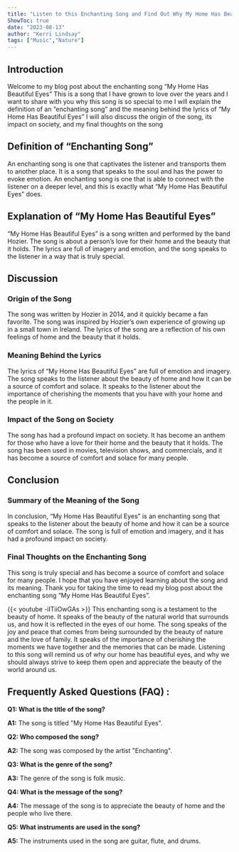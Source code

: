 ```yaml
---
title: "Listen to this Enchanting Song and Find Out Why My Home Has Beautiful Eyes!"
ShowToc: true 
date: "2023-08-13"
author: "Kerri Lindsay" 
tags: ["Music","Nature"]
---
```

## Introduction 

Welcome to my blog post about the enchanting song “My Home Has Beautiful Eyes” This is a song that I have grown to love over the years and I want to share with you why this song is so special to me I will explain the definition of an “enchanting song” and the meaning behind the lyrics of “My Home Has Beautiful Eyes” I will also discuss the origin of the song, its impact on society, and my final thoughts on the song 

## Definition of “Enchanting Song”

An enchanting song is one that captivates the listener and transports them to another place. It is a song that speaks to the soul and has the power to evoke emotion. An enchanting song is one that is able to connect with the listener on a deeper level, and this is exactly what “My Home Has Beautiful Eyes” does. 

## Explanation of “My Home Has Beautiful Eyes”

“My Home Has Beautiful Eyes” is a song written and performed by the band Hozier. The song is about a person’s love for their home and the beauty that it holds. The lyrics are full of imagery and emotion, and the song speaks to the listener in a way that is truly special. 

## Discussion 

### Origin of the Song

The song was written by Hozier in 2014, and it quickly became a fan favorite. The song was inspired by Hozier’s own experience of growing up in a small town in Ireland. The lyrics of the song are a reflection of his own feelings of home and the beauty that it holds. 

### Meaning Behind the Lyrics

The lyrics of “My Home Has Beautiful Eyes” are full of emotion and imagery. The song speaks to the listener about the beauty of home and how it can be a source of comfort and solace. It speaks to the listener about the importance of cherishing the moments that you have with your home and the people in it. 

### Impact of the Song on Society

The song has had a profound impact on society. It has become an anthem for those who have a love for their home and the beauty that it holds. The song has been used in movies, television shows, and commercials, and it has become a source of comfort and solace for many people. 

## Conclusion 

### Summary of the Meaning of the Song

In conclusion, “My Home Has Beautiful Eyes” is an enchanting song that speaks to the listener about the beauty of home and how it can be a source of comfort and solace. The song is full of emotion and imagery, and it has had a profound impact on society. 

### Final Thoughts on the Enchanting Song

This song is truly special and has become a source of comfort and solace for many people. I hope that you have enjoyed learning about the song and its meaning. Thank you for taking the time to read my blog post about the enchanting song “My Home Has Beautiful Eyes”.

{{< youtube -iITiiOwGAs >}} 
This enchanting song is a testament to the beauty of home. It speaks of the beauty of the natural world that surrounds us, and how it is reflected in the eyes of our home. The song speaks of the joy and peace that comes from being surrounded by the beauty of nature and the love of family. It speaks of the importance of cherishing the moments we have together and the memories that can be made. Listening to this song will remind us of why our home has beautiful eyes, and why we should always strive to keep them open and appreciate the beauty of the world around us.

## Frequently Asked Questions (FAQ) :
**Q1: What is the title of the song?**

**A1:** The song is titled "My Home Has Beautiful Eyes".

**Q2: Who composed the song?**

**A2:** The song was composed by the artist "Enchanting". 

**Q3: What is the genre of the song?**

**A3:** The genre of the song is folk music. 

**Q4: What is the message of the song?**

**A4:** The message of the song is to appreciate the beauty of home and the people who live there. 

**Q5: What instruments are used in the song?**

**A5:** The instruments used in the song are guitar, flute, and drums.



